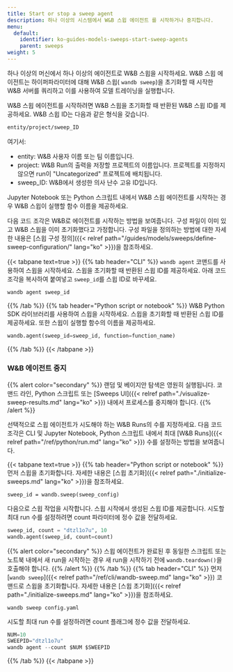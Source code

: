 ```yaml
---
title: Start or stop a sweep agent
description: 하나 이상의 시스템에서 W&B 스윕 에이전트 를 시작하거나 중지합니다.
menu:
  default:
    identifier: ko-guides-models-sweeps-start-sweep-agents
    parent: sweeps
weight: 5
---
```


하나 이상의 머신에서 하나 이상의 에이전트로 W&B 스윕을 시작하세요. W&B 스윕 에이전트는 하이퍼파라미터에 대해 W&B 스윕( `wandb sweep`)을 초기화할 때 시작한 W&B 서버를 쿼리하고 이를 사용하여 모델 트레이닝을 실행합니다.

W&B 스윕 에이전트를 시작하려면 W&B 스윕을 초기화할 때 반환된 W&B 스윕 ID를 제공하세요. W&B 스윕 ID는 다음과 같은 형식을 갖습니다.

```bash
entity/project/sweep_ID
```

여기서:

* entity: W&B 사용자 이름 또는 팀 이름입니다.
* project: W&B Run의 출력을 저장할 프로젝트의 이름입니다. 프로젝트를 지정하지 않으면 run이 "Uncategorized" 프로젝트에 배치됩니다.
* sweep_ID: W&B에서 생성한 의사 난수 고유 ID입니다.

Jupyter Notebook 또는 Python 스크립트 내에서 W&B 스윕 에이전트를 시작하는 경우 W&B 스윕이 실행할 함수 이름을 제공하세요.

다음 코드 조각은 W&B로 에이전트를 시작하는 방법을 보여줍니다. 구성 파일이 이미 있고 W&B 스윕을 이미 초기화했다고 가정합니다. 구성 파일을 정의하는 방법에 대한 자세한 내용은 [스윕 구성 정의]({{< relref path="/guides/models/sweeps/define-sweep-configuration/" lang="ko" >}})을 참조하세요.

{{< tabpane text=true >}}
{{% tab header="CLI" %}}
`wandb agent` 코맨드를 사용하여 스윕을 시작하세요. 스윕을 초기화할 때 반환된 스윕 ID를 제공하세요. 아래 코드 조각을 복사하여 붙여넣고 `sweep_id`를 스윕 ID로 바꾸세요.

```bash
wandb agent sweep_id
```
{{% /tab %}}
{{% tab header="Python script or notebook" %}}
W&B Python SDK 라이브러리를 사용하여 스윕을 시작하세요. 스윕을 초기화할 때 반환된 스윕 ID를 제공하세요. 또한 스윕이 실행할 함수의 이름을 제공하세요.

```python
wandb.agent(sweep_id=sweep_id, function=function_name)
```
{{% /tab %}}
{{< /tabpane >}}

### W&B 에이전트 중지

{{% alert color="secondary" %}}
랜덤 및 베이지안 탐색은 영원히 실행됩니다. 코맨드 라인, Python 스크립트 또는 [Sweeps UI]({{< relref path="./visualize-sweep-results.md" lang="ko" >}}) 내에서 프로세스를 중지해야 합니다.
{{% /alert %}}

선택적으로 스윕 에이전트가 시도해야 하는 W&B Runs의 수를 지정하세요. 다음 코드 조각은 CLI 및 Jupyter Notebook, Python 스크립트 내에서 최대 [W&B Runs]({{< relref path="/ref/python/run.md" lang="ko" >}}) 수를 설정하는 방법을 보여줍니다.

{{< tabpane text=true >}}
  {{% tab header="Python script or notebook" %}}
먼저 스윕을 초기화합니다. 자세한 내용은 [스윕 초기화]({{< relref path="./initialize-sweeps.md" lang="ko" >}})을 참조하세요.

```
sweep_id = wandb.sweep(sweep_config)
```

다음으로 스윕 작업을 시작합니다. 스윕 시작에서 생성된 스윕 ID를 제공합니다. 시도할 최대 run 수를 설정하려면 count 파라미터에 정수 값을 전달하세요.

```python
sweep_id, count = "dtzl1o7u", 10
wandb.agent(sweep_id, count=count)
```

{{% alert color="secondary" %}}
스윕 에이전트가 완료된 후 동일한 스크립트 또는 노트북 내에서 새 run을 시작하는 경우 새 run을 시작하기 전에 `wandb.teardown()`을 호출해야 합니다.
{{% /alert %}}
  {{% /tab %}}
  {{% tab header="CLI" %}}
먼저 [`wandb sweep`]({{< relref path="/ref/cli/wandb-sweep.md" lang="ko" >}}) 코맨드로 스윕을 초기화합니다. 자세한 내용은 [스윕 초기화]({{< relref path="./initialize-sweeps.md" lang="ko" >}})을 참조하세요.

```
wandb sweep config.yaml
```

시도할 최대 run 수를 설정하려면 count 플래그에 정수 값을 전달하세요.

```python
NUM=10
SWEEPID="dtzl1o7u"
wandb agent --count $NUM $SWEEPID
```
  {{% /tab %}}
{{< /tabpane >}}
